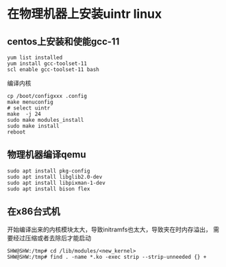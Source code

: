 



# 在物理机器上安装uintr linux





## centos上安装和使能gcc-11

```
yum list installed
yum install gcc-toolset-11
scl enable gcc-toolset-11 bash
```





编译内核

```
cp /boot/configxxx .config
make menuconfig
# select uintr
make  -j 24
sudo make modules_install
sudo make install
reboot
```







## 物理机器编译qemu

```
sudo apt install pkg-config
sudo apt install libglib2.0-dev
sudo apt install libpixman-1-dev
sudo apt install bison flex
```





## 在x86台式机

开始编译出来的内核模块太大，导致initramfs也太大，导致夹在时内存溢出， 需要经过压缩或者去除后才能启动

```
SHW@SHW:/tmp# cd /lib/modules/<new_kernel>
SHW@SHW:/tmp# find . -name *.ko -exec strip --strip-unneeded {} +
```


